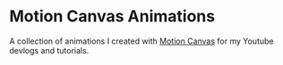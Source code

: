 # Motion Canvas Animations
A collection of animations I created with [Motion Canvas](https://motioncanvas.io) for my Youtube devlogs and tutorials.
